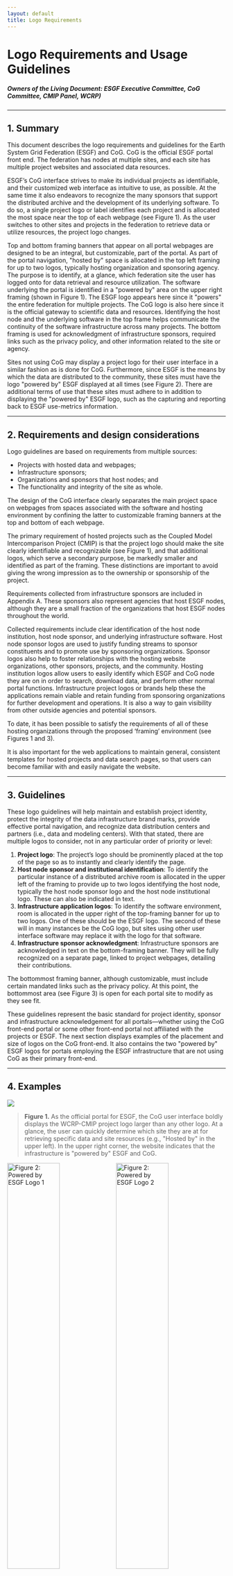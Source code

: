 ```yaml
---
layout: default
title: Logo Requirements
---
```


# Logo Requirements and Usage Guidelines

##### Owners of the Living Document: ESGF Executive Committee, CoG Committee, CMIP Panel, WCRP)

---

## 1. Summary

This document describes the logo requirements and guidelines for the Earth System Grid Federation (ESGF) and CoG. 
CoG is the official ESGF portal front end. The federation has nodes at multiple sites, 
and each site has multiple project websites and associated data resources.

ESGF’s CoG interface strives to make its individual projects as identifiable, 
and their customized web interface as intuitive to use, as possible. 
At the same time it also endeavors to recognize the many sponsors that support the distributed archive and the 
development of its underlying software. To do so, a single project logo or label identifies each project and 
is allocated the most space near the top of each webpage (see Figure 1). As the user switches to other sites 
and projects in the federation to retrieve data or utilize resources, the project logo changes.

Top and bottom framing banners that appear on all portal webpages are designed to be an integral, 
but customizable, part of the portal. As part of the portal navigation, "hosted by" space is allocated in the 
top left framing for up to two logos, typically hosting organization and sponsoring agency. 
The purpose is to identify, at a glance, which federation site the user has logged onto for data retrieval 
and resource utilization. The software underlying the portal is identified in a "powered by" area on the upper 
right framing (shown in Figure 1). The ESGF logo appears here since it "powers" the entire federation for 
multiple projects. The CoG logo is also here since it is the official gateway to scientific data and resources. 
Identifying the host node and the underlying software in the top frame helps communicate the continuity of the 
software infrastructure across many projects. The bottom framing is used for acknowledgment of infrastructure 
sponsors, required links such as the privacy policy, and other information related to the site or agency.

Sites not using CoG may display a project logo for their user interface in a similar fashion as is done for CoG. 
Furthermore, since ESGF is the means by which the data are distributed to the community, these sites must have 
the logo "powered by" ESGF displayed at all times (see Figure 2). There are additional terms of use that these 
sites must adhere to in addition to displaying the "powered by" ESGF logo, such as the capturing and reporting 
back to ESGF use-metrics information.

---

## 2. Requirements and design considerations

Logo guidelines are based on requirements from multiple sources:

 - Projects with hosted data and webpages;
 - Infrastructure sponsors;
 - Organizations and sponsors that host nodes; and
 - The functionality and integrity of the site as whole.

The design of the CoG interface clearly separates the main project space on webpages from spaces associated 
with the software and hosting environment by confining the latter to customizable framing banners at the top 
and bottom of each webpage.

The primary requirement of hosted projects such as the Coupled Model Intercomparison Project (CMIP) is that 
the project logo should make the site clearly identifiable and recognizable (see Figure 1), and that additional 
logos, which serve a secondary purpose, be markedly smaller and identified as part of the framing.
These distinctions are important to avoid giving the wrong impression as to the ownership or sponsorship of the project.

Requirements collected from infrastructure sponsors are included in Appendix A. 
These sponsors also represent agencies that host ESGF nodes, although they are a small fraction of the 
organizations that host ESGF nodes throughout the world.

Collected requirements include clear identification of the host node institution, host node sponsor, 
and underlying infrastructure software. Host node sponsor logos are used to justify funding streams to sponsor 
constituents and to promote use by sponsoring organizations. Sponsor logos also help to foster relationships 
with the hosting website organizations, other sponsors, projects, and the community. Hosting institution logos 
allow users to easily identify which ESGF and CoG node they are on in order to search, download data, and perform 
other normal portal functions.  Infrastructure project logos or brands help these the applications remain viable 
and retain funding from sponsoring organizations for further development and operations. It is also a way to gain 
visibility from other outside agencies and potential sponsors.

To date, it has been possible to satisfy the requirements of all of these hosting organizations through the proposed ‘framing’ environment (see Figures 1 and 3).

It is also important for the web applications to maintain general, consistent templates for hosted projects and data search pages, so that users can become familiar with and easily navigate the website.

---

## 3. Guidelines

These logo guidelines will help maintain and establish project identity, protect the integrity of the data infrastructure brand marks, 
provide effective portal navigation, and recognize data distribution centers and partners (i.e., data and modeling centers). 
With that stated, there are multiple logos to consider, not in any particular order of priority or level:

1. **Project logo**: The project’s logo should be prominently placed at the top of the page so as to instantly and clearly identify the page.
2. **Host node sponsor and institutional identification**:  To identify the particular instance of a distributed archive room is allocated in the upper left of the framing to provide up to two logos identifying the host node, typically the host node sponsor logo and the host node institutional logo.  These can also be indicated in text.
3. **Infrastructure application logos**:  To identify the software environment, room is allocated in the upper right of the top-framing banner for up to two logos.  One of these should be the ESGF logo. The second of these will in many instances be the CoG logo, but sites using other user interface software may replace it with the logo for that software.
4. **Infrastructure sponsor acknowledgment**: Infrastructure sponsors are acknowledged in text on the bottom-framing banner. They will be fully recognized on a separate page, linked to project webpages, detailing their contributions.

The bottommost framing banner, although customizable, must include certain mandated links such as the privacy policy. At this point, the bottommost area (see Figure 3) is open for each portal site to modify as they see fit.

These guidelines represent the basic standard for project identity, sponsor and infrastructure acknowledgement for all portals—whether using the CoG front-end portal or some other front-end portal not affiliated with the projects or ESGF. 
The next section displays examples of the placement and size of logos on the CoG front-end. It also contains the two "powered by" ESGF logos for portals employing the ESGF infrastructure that are not using CoG as their primary front-end.

---

## 4. Examples

<img src="{{site.url}}/media/images/logo-reqs/CoG.png"/>

> **Figure 1.** As the official portal for ESGF, the CoG user interface boldly displays the WCRP-CMIP project logo larger than any other logo. At a glance, the user can quickly determine which site they are at for retrieving specific data and site resources (e.g., "Hosted by" in the upper left). In the upper right corner, the website indicates that the infrastructure is "powered by" ESGF and CoG.

<img width="49%" alt="Figure 2: Powered by ESGF Logo 1" src="{{site.url}}/media/images/logos/Powered_By_ESGF_A.png">
<img width="49%" alt="Figure 2: Powered by ESGF Logo 2" src="{{site.url}}/media/images/logos/Powered_By_ESGF_C.png">

> **Figure 2.** Websites that choose to not use CoG and develop their own front-end portal sites but use ESGF as the underlying infrastructure are required to display one of these two logos on the portal webpage. The "powered by" logo can be in the header or footer or both.

Official ESGF and "powered by ESGF" logos can be obtained from the ESGF website: http://esgf.llnl.gov or http://esgf.llnl.gov/logos.html. The official CoG logos can be obtained from the CoG website: https://www.earthsystemcog.org/.

<img src="{{site.url}}/media/images/logo-reqs/CoG_footer.png"/>

> **Figure 3.** Customizable example of the footer section of the CoG.

---

## Appendix A: Infrastructure Sponsor Requirements

### A.1. National Aeronautics and Space Administration Logo Requirements

The National Aeronautics and Space Administration (NASA) will follow our style guide on the placement of NASA logo and also the footer. 
An example is shown here: http://cds.nccs.nasa.gov. The NASA logo will appear at both the header and footer. These will frame the CMIP/ESGF in the middle. 
As a newcomer to ESGF, NASA will follow the Department of Energy’s (DOE’s) decision on where to put CMIP, ESGF, or CoG logos. 
We intentionally added the footer to follow our own style guide in addition to providing a place for new information.

There are two documents of interest:

1. STRAWS—definition of sites that need to be registered
2. [NASA Multimedia Guidelines](https://www.nasa.gov/multimedia/guidelines/index.html#targetText=The%20NASA%20insignia%20logo%20)—Includes guidance on logo, banner, footer, and materials produced with co-sponsors

#### A.1.1. STRAWS

The definition of what websites should be included in STRAW includes sites such as ESGF:

"Web sites that have NASA content that is generated, displayed, or disseminated as part of a NASA contract agreement, grant, or other formal agreement with a non-NASA entity. 
These Web sites will be registered by appropriate NASA officials (e.g., COTRs or Technical Monitors) who are responsible for the relevant content that is displayed on the Web site."


#### A.1.2. Website Guidance

Logo guidelines:

 - Use the NASA insignia (the meatball) rather than a center or project logo
 - Use the NASA Affinity (look and feel) on externally facing Web sites as much as possible

Banner/footer guidelines:

 - Linking
    - Include name(s) and email address(es) for the content and technical contact person(s)
    - Include the name for the NASA official responsible for the web site
    - Note: Generally, links to the content and technical webmasters, responsible NASA official, and privacy statement are all placed on the bottom of the front page of a web site. All lower level pages should link back to this top page.
 - Privacy
    - Include a link to the Privacy Policy and Important Notices (http://www.nasa.gov/about/highlights/HP_Privacy.html)

#### A.1.3. NASA Branding Guidance

Co-sponsor logo guidelines:

 - Logos of co-funding partners may be used in NASA communications material, commercial merchandise, hardware or vehicles if they have advance approval by the Assistant Administrator for Public Affairs or designee
 - Communications material developed with co-sponsors is not considered an exclusive NASA publication. Therefore, the guidelines for the identifier configuration do not apply

### A2. DOE Logo Requirements

The DOE logo policy has always been "you know it when you see it"! This means all our DOE laboratory hosted user facility websites must proudly display the DOE Office of Science (SC) logo mark. For anything that is primarily supported by SC, it should have the DOE/SC logo and a link back to the science.energy.gov above the fold. Including a little snippet of text is fine, too, if additional context is warranted.

Specific guidelines:

 - The DOE SC logo must be seen on all pages to represent DOE’s involvement
 - In addition the DOE SC logo, the page must have the hyperlink to the Office of Science (i.e., science.energy.gov)
 - DOE use of the facility (host institution) should be credited
 - An explicit statement should be included on the page, somewhere along the lines of:
    - "ESGF is operated for the scientific community by Lawrence Livermore National Laboratory on behalf of the U.S. Department of Energy Office of Science, Biological and Environmental Research, Climate and Environmental Sciences Division"; or
    - "ESGF is operated for the scientific community by Lawrence Livermore National Laboratory on behalf of the U.S. Department of Energy, SC/BER/CESD."

For more on the use of the SC logo and how it should be displayed, visit: http://science.energy.gov/about/resources/logos/. For information on how to acknowledge SC support, visit: http://science.energy.gov/funding-opportunities/acknowledgements/. Again, we encourage researchers to acknowledge SC support on research products such as ESGF. We may need to make this point more explicit at the above links.

### A3. National Oceanic and Atmospheric Administration Logo Requirements

 - The NOAA logo is mandatory on all authored webpages on NOAA servers and must appear on all CoG CMIP pages. Placing the NOAA logo at the bottom of the page is acceptable.
 - The CoG logo should be treated in the same manner as the ESGF logo. For example, if the ESGF logo remains at the top of the page, then the CoG logo should as well; if ESGF moves to the bottom, so will CoG.
 - There should be a separate "sponsors" page accessible from the main page where the organizations sponsoring CMIP activities are explicitly recognized.

The two relevant National Oceanic and Atmospheric Administration (NOAA) sites are GFDL (an official CMIP site) and ESRL.

### A4. Infrastructure for the European Network of Earth System Modelling Logo Requirements

 - It is acceptable to have WCRP visible on the top left.
 - Since index nodes provide access to many projects, individual projects should be separated out and marked with project logos where feasible.
 - For sites associated with ESGF and CoG, "powered by ESGF and CoG" should be included somewhere on the page
 - Main funding agencies and consortia (IS-ENES for ENES) should be emphasized

---

## Appendix B: Findings

### B.1. Official ESGF node sites today

Typical findings for today’s ESGF node sites reveal the application logo (e.g., “ESGF”), the sponsor logo (e.g., DOE, NOAA, NASA, IS-ENES), and the institution (or host) logo (e.g., PCMDI, JPL, DKRZ) on the main pages of the sites. Because of the design of the websites and the ability to search and access over 40 projects, individual project logos are not displayed.

<table class='table table-bordered'>
<col width="24%">
<col width="25%">
<col width="25%">
<col width="25%">
<tr>
<td>
<img width="100%" alt="PCMDI ESGF Page" src="/media/images/logo-reqs/doe_pcmdi_esgf.png">
</td>
<td>
<img width="100%" alt="NASA/JPL ESGF Page" src="/media/images/logo-reqs/nasa_esgf.png">
</td>
<td>
<img width="100%" alt="NOAA ESGF Page" src="/media/images/logo-reqs/noaa_esgf.png">
</td>
<td>
<img width="100%" alt="IS-ENES/DKRZ ESGF Page" src="/media/images/logo-reqs/dkrz_esgf.png">
</td>
</tr>
<tr>
<td style="text-align:center; font-weight:bold;">
DOE/PCMDI
</td>
<td style="text-align:center; font-weight:bold;">
NASA Node Site
</td>
<td style="text-align:center; font-weight:bold;">
NOAA
</td>
<td style="text-align:center; font-weight:bold;">
IS-ENES/DKRZ
</td>
</tr>
</table>

### B.2. Foreign node sites that pull data from ESGF official sites

Foreign node sites pull data from known ESGF official data sites (such as PCMDI and DKRZ ) but do not report back any metrics information or maintain their data (i.e., version control or replication). These data sites display their application logo or name (e.g., Climate Explorer, FetchClimate, Regional Climate Downloader, C2SM) and possibly their organization (KNMI) or sponsor (USGS). Although mainly serving up CMIP data, there is no any mention of the (e.g., WCRP CMIP) project or display of project logos or the ESGF data archive from which they pulled data.

<table class='table table-bordered'>
<col width="24%">
<col width="25%">
<col width="25%">
<col width="25%">
<tr>
<td>
<img width="100%" alt="C2SM/ETH Page" src="/media/images/logo-reqs/c2sm.png">
</td>
<td>
<img width="100%" alt="KNMI Page" src="/media/images/logo-reqs/knmi.png">
</td>
<td>
<img width="100%" alt="FetchClimate Page" src="/media/images/logo-reqs/fetch_climate.png">
</td>
<td>
<img width="100%" alt="USGS Page" src="/media/images/logo-reqs/usgs.png">
</td>
</tr>
<tr>
<td style="text-align:center; font-weight:bold;">
C2SM/ETH
</td>
<td style="text-align:center; font-weight:bold;">
KNMI
</td>
<td style="text-align:center; font-weight:bold;">
FetchClimate
</td>
<td style="text-align:center; font-weight:bold;">
USGS
</td>
</tr>
</table>

### B3. Additional node sites that pull data directly from ESGF 

Other node sites that pull data directly from ESGF to their portals reveal only their sponsor logo (e.g., IS-ENES) or their application name (Phoenix/Bird-house). These sites are connected to the ESGF infrastructure; however, they do not display any connection to ESGF.

<table class='table table-bordered'>
<col width="49%">
<col width="50%">
<tr>
<td>
<img width="100%" alt="IS-ENES2 Page" src="/media/images/logo-reqs/is_enes2.png">
</td>
<td>
<img width="100%" alt="Phoenix/Bird-house Page" src="/media/images/logo-reqs/phoenix.png">
</td>
<td>
</tr>
<tr>
<td style="text-align:center; font-weight:bold;">
IS-ENES2
</td>
<td style="text-align:center; font-weight:bold;">
Phoenix/Bird-house
</td>
</tr>
</table>

